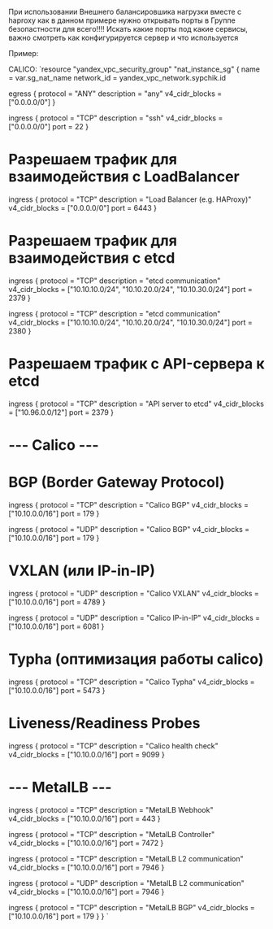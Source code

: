 При использовании Внешнего балансировшика нагрузки вместе с haproxy как в данном примере нужно открывать порты в Группе безопастности для всего!!!!
Искать какие порты под какие сервисы, важно смотреть как конфигурируется сервер и что используется

Пример: 

CALICO:
`resource "yandex_vpc_security_group" "nat_instance_sg" {
  name       = var.sg_nat_name
  network_id = yandex_vpc_network.sypchik.id

  egress {
    protocol       = "ANY"
    description    = "any"
    v4_cidr_blocks = ["0.0.0.0/0"]
  }

  ingress {
    protocol       = "TCP"
    description    = "ssh"
    v4_cidr_blocks = ["0.0.0.0/0"]
    port           = 22
  }

  #  Разрешаем трафик для взаимодействия с LoadBalancer
  ingress {
    protocol       = "TCP"
    description    = "Load Balancer (e.g. HAProxy)"
    v4_cidr_blocks = ["0.0.0.0/0"]
    port           = 6443
  }

  # Разрешаем трафик для взаимодействия с etcd
  ingress {
    protocol       = "TCP"
    description    = "etcd communication"
    v4_cidr_blocks = ["10.10.10.0/24", "10.10.20.0/24", "10.10.30.0/24"]
    port           = 2379
  }

  ingress {
    protocol       = "TCP"
    description    = "etcd communication"
    v4_cidr_blocks = ["10.10.10.0/24", "10.10.20.0/24", "10.10.30.0/24"]
    port           = 2380
  }

  # Разрешаем трафик с API-сервера к etcd
  ingress {
    protocol       = "TCP"
    description    = "API server to etcd"
    v4_cidr_blocks = ["10.96.0.0/12"]
    port           = 2379
  }

  # --- Calico ---
  # BGP (Border Gateway Protocol)
  ingress {
    protocol       = "TCP"
    description    = "Calico BGP"
    v4_cidr_blocks = ["10.10.0.0/16"]
    port           = 179
  }

  ingress {
    protocol       = "UDP"
    description    = "Calico BGP"
    v4_cidr_blocks = ["10.10.0.0/16"]
    port           = 179
  }

  # VXLAN (или IP-in-IP)
  ingress {
    protocol       = "UDP"
    description    = "Calico VXLAN"
    v4_cidr_blocks = ["10.10.0.0/16"]
    port           = 4789
  }

  ingress {
    protocol       = "UDP"
    description    = "Calico IP-in-IP"
    v4_cidr_blocks = ["10.10.0.0/16"]
    port           = 6081
  }

  # Typha (оптимизация работы calico)
  ingress {
    protocol       = "TCP"
    description    = "Calico Typha"
    v4_cidr_blocks = ["10.10.0.0/16"]
    port           = 5473
  }

  # Liveness/Readiness Probes
  ingress {
    protocol       = "TCP"
    description    = "Calico health check"
    v4_cidr_blocks = ["10.10.0.0/16"]
    port           = 9099
  }

  # --- MetalLB ---
  ingress {
    protocol       = "TCP"
    description    = "MetalLB Webhook"
    v4_cidr_blocks = ["10.10.0.0/16"]
    port           = 443
  }

  ingress {
    protocol       = "TCP"
    description    = "MetalLB Controller"
    v4_cidr_blocks = ["10.10.0.0/16"]
    port           = 7472
  }

  ingress {
    protocol       = "TCP"
    description    = "MetalLB L2 communication"
    v4_cidr_blocks = ["10.10.0.0/16"]
    port           = 7946
  }

  ingress {
    protocol       = "UDP"
    description    = "MetalLB L2 communication"
    v4_cidr_blocks = ["10.10.0.0/16"]
    port           = 7946
  }

  ingress {
    protocol       = "TCP"
    description    = "MetalLB BGP"
    v4_cidr_blocks = ["10.10.0.0/16"]
    port           = 179
  }
}
`